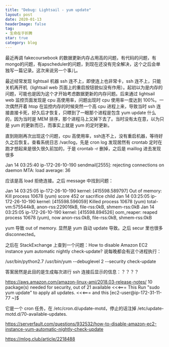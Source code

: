 ```yaml
---
title: "Debug: Lightsail - yum update"
layout: post
date: 2020-01-13
headerImage: false
tag:
- 生命在于折腾
star: true
category: blog
---
```




最近再调 fakecoursebook 的数据更新内存占用高的问题，有代码的问题，有mongo的问题，有apscheduler的问题，到现在还没有完全解决，这个之后会单独写一篇记录。这次来说另一个事儿。

最近经常发现 lightsail 机器 ssh 连不上，即使连上也非常卡，ssh 连不上，只能关机再开机（lightsail web 页面上的重启按钮貌似没有作用）。起初以为是内存的问题，可能也是因为这个才开始考虑数据更新的内存问题。后来通过 lightsail web 监控页面发现是 cpu 高使用率，问题出现时 cpu 使用率一度达到 100%。一次偶然开着 htop 在监控内存的时候突然一个高 cpu 进程上来，导致当时 ssh 连接直接卡死，好久后才恢复，只瞟到了一眼那个进程是包含 yum update 什么的，因为当时是 MEM 排序，那个进程马上又掉下去了。当时没有太在意，以为只是 yum 的更新而已，而事实上就是 yum 的定时更新。

直到刚刚再次出现这个问题，cpu 高使用率，ssh连不上，没有重启机器，等待好久之后恢复。查看系统日志 /var/log，先是 cron log 发现居然有 crontab 定时在跑才想起来是很久很久前加的，于是 crontab -r 删掉，之后是 maillog 进去发现很多

Jan 14 03:25:40 ip-172-26-10-190 sendmail[2555]: rejecting connections on daemon MTA: load average: 36

应该是高 load 拒绝连接。之后 message 中找到问题：

Jan 14 03:25:05 ip-172-26-10-190 kernel: [415598.589797] Out of memory: Kill process 10678 (yum) score 452 or sacrifice child Jan 14 03:25:05 ip-172-26-10-190 kernel: [415598.596059] Killed process 10678 (yum) total-vm:575544kB, anon-rss:229016kB, file-rss:0kB, shmem-rss:0kB
 Jan 14 03:25:05 ip-172-26-10-190 kernel: [415598.894526] oom_reaper: reaped process 10678 (yum), now anon-rss:0kB, file-rss:0kB, shmem-rss:0kB

yum 导致 out of memory. 显然是 yum 自动 update 导致。之后 secur 里也很多 disconnected。

之后在 StackExchange 上查到一个问题：How to disable Amazon EC2 instance yum automatic nightly check-update? 说每晚都会有这个进程执行：

/usr/bin/python2.7 /usr/bin/yum --debuglevel 2 --security check-update

答案居然是此目的是生成每次进行 ssh 连接后显示的信息：？？？？

https://aws.amazon.com/amazon-linux-ami/2018.03-release-notes/ 10 package(s) needed for security, out of 21 available          <<<=== This Run "sudo yum update" to apply all updates.                     <<<=== and this [ec2-user@ip-172-31-11-77 ~]$

它是一个 cron 任务，在 /etc/cron.d/update-motd，停止的话注掉 /etc/update-motd.d/70-available-updates.

https://serverfault.com/questions/932532/how-to-disable-amazon-ec2-instance-yum-automatic-nightly-check-update

https://mlog.club/article/2218488
